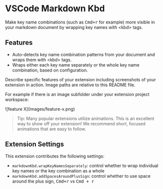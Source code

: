 # VSCode Markdown Kbd

Make key name combinations (such as <kbd>Cmd+r</kbd> for example)  more visible in your markdown document by wrapping key names with \<kbd\> tags.

## Features

* Auto-detects key name combination patterns from your document and wraps them with \<kbd\> tags.
* Wraps either each key name separately or the whole key name combination, based on configuration.

Describe specific features of your extension including screenshots of your extension in action. Image paths are relative to this README file.

For example if there is an image subfolder under your extension project workspace:

\!\[feature X\]\(images/feature-x.png\)

> Tip: Many popular extensions utilize animations. This is an excellent way to show off your extension! We recommend short, focused animations that are easy to follow.

## Extension Settings

This extension contributes the following settings:

* <code>markdownKbd.wrapKeyNamesSeparately</code>: control whether to wrap individual key names or the key combination as a whole
* <code>markdownKbd.addSpacesAroundPlusSign</code>: control whether to use space around the plus sign, <kbd>Cmd+r</kbd> vs <kbd>Cmd + r</kbd>
